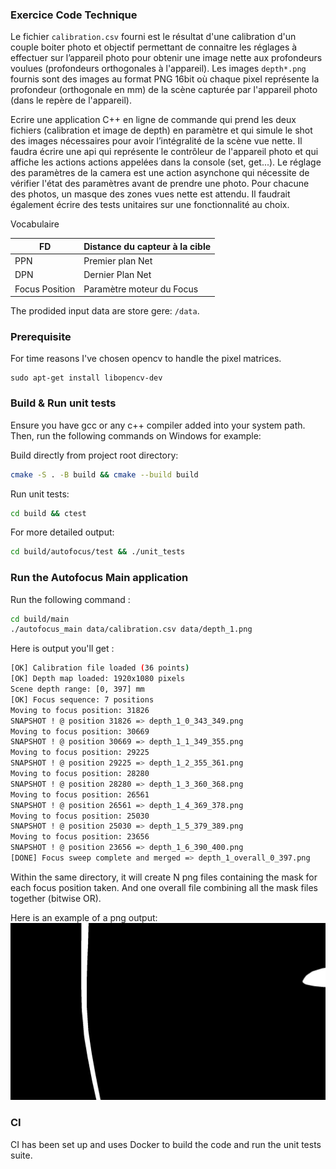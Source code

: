 ### Exercice Code Technique

Le fichier `calibration.csv` fourni est le résultat d'une calibration d'un couple boiter photo et objectif permettant de connaitre les réglages à effectuer sur l’appareil photo pour obtenir une image nette aux profondeurs voulues (profondeurs orthogonales à l'appareil).
Les images `depth*.png` fournis sont des images au format PNG 16bit où chaque pixel représente la profondeur (orthogonale en mm) de la scène capturée par l'appareil photo (dans le repère de l'appareil).

Ecrire une application C++ en ligne de commande qui prend les deux fichiers (calibration et image de depth) en paramètre et qui simule le shot des images nécessaires pour avoir l’intégralité de la scène vue nette.
Il faudra écrire une api qui représente le contrôleur de l'appareil photo et qui affiche les actions actions appelées dans la console (set, get...). Le réglage des paramètres de la camera est une action asynchone qui nécessite de vérifier l'état des paramètres avant de prendre une photo. Pour chacune des photos, un masque des zones vues nette est attendu.
Il faudrait également écrire des tests unitaires sur une fonctionnalité au choix.

Vocabulaire 

| FD | Distance du capteur à la cible |
|----|--------------------------------|
| PPN | Premier plan Net |
| DPN | Dernier Plan Net |
| Focus Position | Paramètre moteur du Focus |

The prodided input data are store gere: `/data`.


### Prerequisite
For time reasons I've chosen opencv to handle the pixel matrices. 

```
sudo apt-get install libopencv-dev
```

### Build & Run unit tests

Ensure you have gcc or any c++ compiler added into your system path. Then, run the following commands on Windows for example:

Build directly from project root directory:
```bash
cmake -S . -B build && cmake --build build
```

Run unit tests:
```bash
cd build && ctest
```
For more detailed output:
```bash
cd build/autofocus/test && ./unit_tests
```


### Run the Autofocus Main application

Run the following command :

```bash
cd build/main
./autofocus_main data/calibration.csv data/depth_1.png
```

Here is output you'll get :
```bash
[OK] Calibration file loaded (36 points)
[OK] Depth map loaded: 1920x1080 pixels
Scene depth range: [0, 397] mm
[OK] Focus sequence: 7 positions
Moving to focus position: 31826
SNAPSHOT ! @ position 31826 => depth_1_0_343_349.png
Moving to focus position: 30669
SNAPSHOT ! @ position 30669 => depth_1_1_349_355.png
Moving to focus position: 29225
SNAPSHOT ! @ position 29225 => depth_1_2_355_361.png
Moving to focus position: 28280
SNAPSHOT ! @ position 28280 => depth_1_3_360_368.png
Moving to focus position: 26561
SNAPSHOT ! @ position 26561 => depth_1_4_369_378.png
Moving to focus position: 25030
SNAPSHOT ! @ position 25030 => depth_1_5_379_389.png
Moving to focus position: 23656
SNAPSHOT ! @ position 23656 => depth_1_6_390_400.png
[DONE] Focus sweep complete and merged => depth_1_overall_0_397.png
```

Within the same directory, it will create N png files containing the mask for each focus position taken.
And one overall file combining all the mask files together (bitwise OR).

Here is an example of a png output: 
![Example output](doc/depth_1_1_349_355.png)

### CI

CI has been set up and uses Docker to build the code and run the unit tests suite.